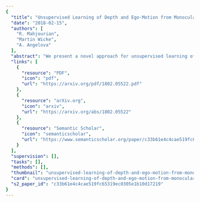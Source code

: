 ```yaml
---
{
  "title": "Unsupervised Learning of Depth and Ego-Motion from Monocular Video Using 3D Geometric Constraints",
  "date": "2018-02-15",
  "authors": [
    "R. Mahjourian",
    "Martin Wicke",
    "A. Angelova"
  ],
  "abstract": "We present a novel approach for unsupervised learning of depth and ego-motion from monocular video. Unsupervised learning removes the need for separate supervisory signals (depth or ego-motion ground truth, or multi-view video). Prior work in unsupervised depth learning uses pixel-wise or gradient-based losses, which only consider pixels in small local neighborhoods. Our main contribution is to explicitly consider the inferred 3D geometry of the whole scene, and enforce consistency of the estimated 3D point clouds and ego-motion across consecutive frames. This is a challenging task and is solved by a novel (approximate) backpropagation algorithm for aligning 3D structures. We combine this novel 3D-based loss with 2D losses based on photometric quality of frame reconstructions using estimated depth and ego-motion from adjacent frames. We also incorporate validity masks to avoid penalizing areas in which no useful information exists. We test our algorithm on the KITTI dataset and on a video dataset captured on an uncalibrated mobile phone camera. Our proposed approach consistently improves depth estimates on both datasets, and outperforms the state-of-the-art for both depth and ego-motion. Because we only require a simple video, learning depth and ego-motion on large and varied datasets becomes possible. We demonstrate this by training on the low quality uncalibrated video dataset and evaluating on KITTI, ranking among top performing prior methods which are trained on KITTI itself.1",
  "links": [
    {
      "resource": "PDF",
      "icon": "pdf",
      "url": "https://arxiv.org/pdf/1802.05522.pdf"
    },
    {
      "resource": "arXiv.org",
      "icon": "arxiv",
      "url": "https://arxiv.org/abs/1802.05522"
    },
    {
      "resource": "Semantic Scholar",
      "icon": "semanticscholar",
      "url": "https://www.semanticscholar.org/paper/c33b61e4c4cae519fc65319ec0305e1b10d17219"
    }
  ],
  "supervision": [],
  "tasks": [],
  "methods": [],
  "thumbnail": "unsupervised-learning-of-depth-and-ego-motion-from-monocular-video-using-3d-geometric-constraints-thumb.jpg",
  "card": "unsupervised-learning-of-depth-and-ego-motion-from-monocular-video-using-3d-geometric-constraints-card.jpg",
  "s2_paper_id": "c33b61e4c4cae519fc65319ec0305e1b10d17219"
}
---
```


